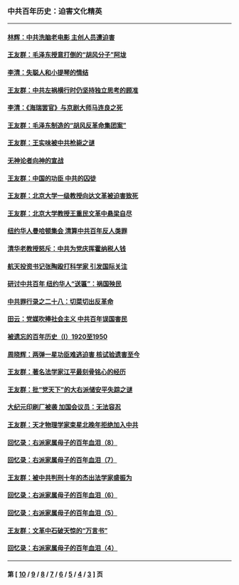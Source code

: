 ### 中共百年历史：迫害文化精英
---
#### [林辉：中共洗脑老电影 主创人员遭迫害](../../pages/nf1176111/n13699437.md?05020430) 
#### [王友群：毛泽东授意打倒的“胡风分子”阿垅](../../pages/nf1176111/n13592541.md?05020430) 
#### [李清：失聪人和小提琴的情结](../../pages/nf1176111/n13459280.md?05020430) 
#### [王友群：中共左祸横行时仍坚持独立思考的顾准](../../pages/nf1176111/n13444722.md?05020430) 
#### [李清：《海瑞罢官》与京剧大师马连良之死](../../pages/nf1176111/n13412316.md?05020430) 
#### [王友群：毛泽东制造的“胡风反革命集团案”](../../pages/nf1176111/n13324909.md?05020430) 
#### [王友群：王实味被中共枪毙之谜](../../pages/nf1176111/n13307502.md?05020430) 
#### [无神论者向神的宣战](../../pages/nf1176111/n13281535.md?05020430) 
#### [王友群：中国的功臣 中共的囚徒](../../pages/nf1176111/n13291790.md?05020430) 
#### [王友群：北京大学一级教授向达文革被迫害致死](../../pages/nf1176111/n13150966.md?05020430) 
#### [王友群：北京大学教授王重民文革中悬梁自尽](../../pages/nf1176111/n13084645.md?05020430) 
#### [纽约华人曼哈顿集会 清算中共百年反人类罪](../../pages/nf1176111/n13084157.md?05020430) 
#### [清华老教授怒斥：中共为党庆挥霍纳税人钱](../../pages/nf1176111/n13071430.md?05020430) 
#### [航天投资书记张陶殴打科学家 引发国际关注](../../pages/nf1176111/n13069132.md?05020430) 
#### [研讨中共百年 纽约华人“送匾”：祸国殃民](../../pages/nf1176111/n13057367.md?05020430) 
#### [中共罪行录之二十八：切菜切出反革命](../../pages/nf1176111/n13030600.md?05020430) 
#### [田云：党媒吹捧社会主义 中共百年误国害民](../../pages/nf1176111/n13006682.md?05020430) 
#### [被遗忘的百年历史（I）1920至1950](../../pages/nf1176111/n12986411.md?05020430) 
#### [周晓辉：两弹一星功臣难逃迫害 核试验遗害至今](../../pages/nf1176111/n12974997.md?05020430) 
#### [王友群：著名法学家江平最刻骨铭心的经历](../../pages/nf1176111/n12970787.md?05020430) 
#### [王友群：批“党天下”的大右派储安平失踪之谜](../../pages/nf1176111/n12954229.md?05020430) 
#### [大纪元印刷厂被袭 加国会议员：无法容忍](../../pages/nf1176111/n12883028.md?05020430) 
#### [王友群：天才物理学家束星北晚年拒绝加入中共](../../pages/nf1176111/n12792913.md?05020430) 
#### [回忆录：右派家属母子的百年血泪（8）](../../pages/nf1176111/n12706196.md?05020430) 
#### [回忆录：右派家属母子的百年血泪（7）](../../pages/nf1176111/n12706191.md?05020430) 
#### [王友群：被中共判刑十年的杰出法学家盛振为](../../pages/nf1176111/n12706141.md?05020430) 
#### [回忆录：右派家属母子的百年血泪（6）](../../pages/nf1176111/n12698863.md?05020430) 
#### [回忆录：右派家属母子的百年血泪（5）](../../pages/nf1176111/n12692515.md?05020430) 
#### [王友群：文革中石破天惊的“万言书”](../../pages/nf1176111/n12690994.md?05020430) 
#### [回忆录：右派家属母子的百年血泪（4）](../../pages/nf1176111/n12686410.md?05020430) 

---
#### 第 [ [10](./10.md?05020430) / [9](./9.md?05020430) / [8](./8.md?05020430) / [7](./7.md?05020430) / [6](./6.md?05020430) / [5](./5.md?05020430) / [4](./4.md?05020430) / [3](./3.md?05020430) ] 页
